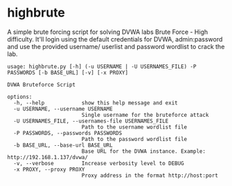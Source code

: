 # highbrute

A simple brute forcing script for solving DVWA labs Brute Force - High difficulty. It'll login using the default credentials for DVWA, admin:password and use the provided username/ userlist and password wordlist to crack the lab.
```
usage: highbrute.py [-h] (-u USERNAME | -U USERNAMES_FILE) -P PASSWORDS [-b BASE_URL] [-v] [-x PROXY]

DVWA Bruteforce Script

options:
  -h, --help            show this help message and exit
  -u USERNAME, --username USERNAME
                        Single username for the bruteforce attack
  -U USERNAMES_FILE, --usernames-file USERNAMES_FILE
                        Path to the username wordlist file
  -P PASSWORDS, --passwords PASSWORDS
                        Path to the password wordlist file
  -b BASE_URL, --base-url BASE_URL
                        Base URL for the DVWA instance. Example: http://192.168.1.137/dvwa/
  -v, --verbose         Increase verbosity level to DEBUG
  -x PROXY, --proxy PROXY
                        Proxy address in the format http://host:port

```
